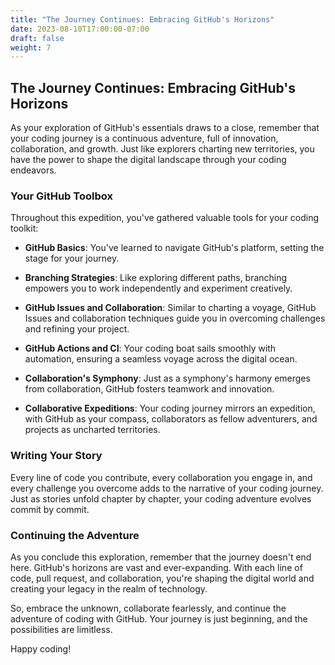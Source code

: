 ```yaml
---
title: "The Journey Continues: Embracing GitHub's Horizons"
date: 2023-08-10T17:00:00-07:00
draft: false
weight: 7
---
```


## The Journey Continues: Embracing GitHub's Horizons

As your exploration of GitHub's essentials draws to a close, remember that your coding journey is a continuous adventure, full of innovation, collaboration, and growth. Just like explorers charting new territories, you have the power to shape the digital landscape through your coding endeavors.

### Your GitHub Toolbox

Throughout this expedition, you've gathered valuable tools for your coding toolkit:

- **GitHub Basics**: You've learned to navigate GitHub's platform, setting the stage for your journey.

- **Branching Strategies**: Like exploring different paths, branching empowers you to work independently and experiment creatively.

- **GitHub Issues and Collaboration**: Similar to charting a voyage, GitHub Issues and collaboration techniques guide you in overcoming challenges and refining your project.

- **GitHub Actions and CI**: Your coding boat sails smoothly with automation, ensuring a seamless voyage across the digital ocean.

- **Collaboration's Symphony**: Just as a symphony's harmony emerges from collaboration, GitHub fosters teamwork and innovation.

- **Collaborative Expeditions**: Your coding journey mirrors an expedition, with GitHub as your compass, collaborators as fellow adventurers, and projects as uncharted territories.

### Writing Your Story

Every line of code you contribute, every collaboration you engage in, and every challenge you overcome adds to the narrative of your coding journey. Just as stories unfold chapter by chapter, your coding adventure evolves commit by commit.

### Continuing the Adventure

As you conclude this exploration, remember that the journey doesn't end here. GitHub's horizons are vast and ever-expanding. With each line of code, pull request, and collaboration, you're shaping the digital world and creating your legacy in the realm of technology.

So, embrace the unknown, collaborate fearlessly, and continue the adventure of coding with GitHub. Your journey is just beginning, and the possibilities are limitless.

Happy coding!

